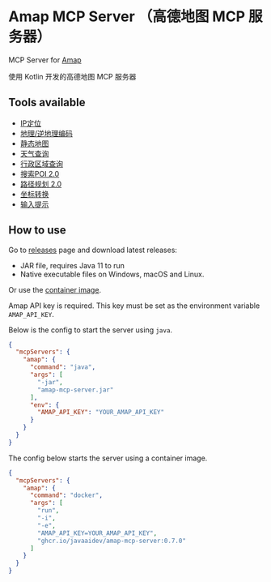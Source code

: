# Amap MCP Server （高德地图 MCP 服务器）

MCP Server for [Amap](https://lbs.amap.com/)

使用 Kotlin 开发的高德地图 MCP 服务器

## Tools available

- [IP定位](https://lbs.amap.com/api/webservice/guide/api/ipconfig)
- [地理/逆地理编码](https://lbs.amap.com/api/webservice/guide/api/georegeo)
- [静态地图](https://lbs.amap.com/api/webservice/guide/api/staticmaps)
- [天气查询](https://lbs.amap.com/api/webservice/guide/api-advanced/weatherinfo)
- [行政区域查询](https://lbs.amap.com/api/webservice/guide/api/district)
- [搜索POI 2.0](https://lbs.amap.com/api/webservice/guide/api-advanced/newpoisearch)
- [路径规划 2.0](https://lbs.amap.com/api/webservice/guide/api/newroute)
- [坐标转换](https://lbs.amap.com/api/webservice/guide/api/convert)
- [输入提示](https://lbs.amap.com/api/webservice/guide/api-advanced/inputtips)

## How to use

Go to [releases](https://github.com/JavaAIDev/amap-mcp-server/releases) page and download latest releases:

- JAR file, requires Java 11 to run
- Native executable files on Windows, macOS and Linux.

Or use the [container image](https://github.com/JavaAIDev/amap-mcp-server/pkgs/container/amap-mcp-server).

Amap API key is required. This key must be set as the environment variable `AMAP_API_KEY`.

Below is the config to start the server using `java`.

```json
{
  "mcpServers": {
    "amap": {
      "command": "java",
      "args": [
        "-jar",
        "amap-mcp-server.jar"
      ],
      "env": {
        "AMAP_API_KEY": "YOUR_AMAP_API_KEY"
      }
    }
  }
}
```

The config below starts the server using a container image.

```json
{
  "mcpServers": {
    "amap": {
      "command": "docker",
      "args": [
        "run",
        "-i",
        "-e",
        "AMAP_API_KEY=YOUR_AMAP_API_KEY",
        "ghcr.io/javaaidev/amap-mcp-server:0.7.0"
      ]
    }
  }
}
```